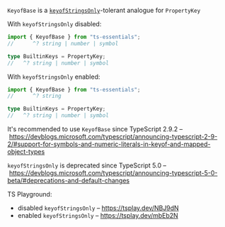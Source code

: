 `KeyofBase` is a [`keyofStringsOnly`](https://www.typescriptlang.org/tsconfig#keyofStringsOnly)-tolerant analogue for
`PropertyKey`

With `keyofStringsOnly` disabled:

```ts
import { KeyofBase } from "ts-essentials";
//      ^? string | number | symbol

type BuiltinKeys = PropertyKey;
//   ^? string | number | symbol
```

With `keyofStringsOnly` enabled:

```ts
import { KeyofBase } from "ts-essentials";
//      ^? string

type BuiltinKeys = PropertyKey;
//   ^? string | number | symbol
```

It's recommended to use `KeyofBase` since TypeScript 2.9.2
– https://devblogs.microsoft.com/typescript/announcing-typescript-2-9-2/#support-for-symbols-and-numeric-literals-in-keyof-and-mapped-object-types

`keyofStringsOnly` is deprecated since TypeScript 5.0
– https://devblogs.microsoft.com/typescript/announcing-typescript-5-0-beta/#deprecations-and-default-changes

TS Playground:

- disabled `keyofStringsOnly` – https://tsplay.dev/NBJ9dN
- enabled `keyofStringsOnly` – https://tsplay.dev/mbEb2N
